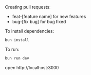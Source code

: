 Creating pull requests:
- feat-[feature name] for new features
- bug-[fix bug] for bug fixed

To install dependencies:
```sh
bun install
```

To run:
```sh
bun run dev
```

open http://localhost:3000
